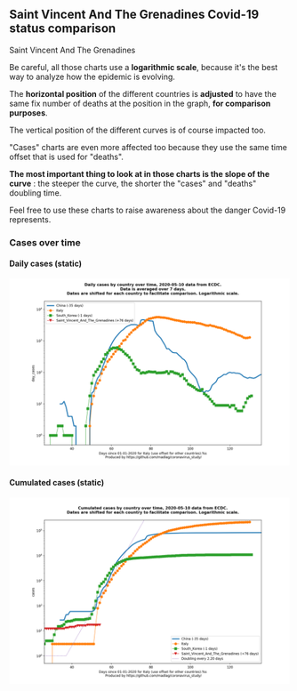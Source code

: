 ## Saint Vincent And The Grenadines Covid-19 status comparison 

Saint Vincent And The Grenadines



Be careful, all those charts use a **logarithmic scale**, because it's the best way to analyze how the epidemic is evolving.
 
The **horizontal position** of the different countries is **adjusted** to have the same fix number of deaths at the position in the graph, **for comparison purposes**.

The vertical position of the different curves is of course impacted too.

"Cases" charts are even more affected too because they use the same time offset that is used for "deaths".

**The most important thing to look at in those charts is the slope of the curve** : the steeper the curve, the shorter the "cases" and "deaths" doubling time.

Feel free to use these charts to raise awareness about the danger Covid-19 represents. 


 
### Cases over time
 
#### Daily cases (static)
![Saint Vincent And The Grenadines covid-19 daily cases static chart](https://raw.githubusercontent.com/madlag/coronavirus_study/master/notebooks/graphs/2020-05-10/countries/Saint_Vincent_And_The_Grenadines/2020-05-10_Saint_Vincent_And_The_Grenadines_day_cases.png "Saint Vincent And The Grenadines covid-19 day_cases static chart")   
 
#### Cumulated cases (static)
![Saint Vincent And The Grenadines covid-19 cumulated cases static chart](https://raw.githubusercontent.com/madlag/coronavirus_study/master/notebooks/graphs/2020-05-10/countries/Saint_Vincent_And_The_Grenadines/2020-05-10_Saint_Vincent_And_The_Grenadines_cases.png "Saint Vincent And The Grenadines covid-19 cases static chart")   


